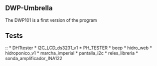 DWP-Umbrella
--------------
The DWP101 is a first version of the program

Tests
-----
::
    * DHTtester
    * I2C_LCD_ds3231_v1
    * PH_TESTER
    * beep
    * hidro_web
    * hidroponico_v1
    * marcha_imperial
    * pantalla_i2c
    * reles_libreria
    * sonda_amplificador_INA122
